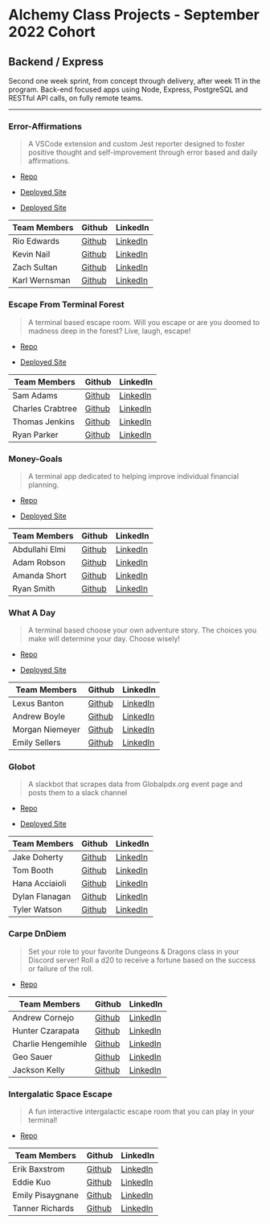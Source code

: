 # Alchemy Class Projects - September 2022 Cohort

## Backend / Express

Second one week sprint, from concept through delivery, after week 11 in the program. Back-end focused apps using Node, Express, PostgreSQL and RESTful API calls, on fully remote teams.

---
### Error-Affirmations

> A VSCode extension and custom Jest reporter designed to foster positive thought and self-improvement through error based and daily affirmations.
>
> > 

- [Repo](https://github.com/VSCode-Empaths)

- [Deployed Site](https://error-affirmations.herokuapp.com/)

- [Deployed Site](https://marketplace.visualstudio.com/items?itemName=VSCodeEmpaths.erroraffirmations&ssr=false#overview)

| Team Members    | Github                                      | LinkedIn                                                           |
| --------------- | ------------------------------------------- | ------------------------------------------------------------------ |
| Rio Edwards      | [Github](https://github.com/rioredwards)     | [LinkedIn](https://www.linkedin.com/in/rio-edwards/)      |
| Kevin Nail    | [Github]()     | [LinkedIn](https://github.com/kevinnail)      |
| Zach Sultan   | [Github](https://github.com/Zacharyjsultan)     | [LinkedIn](https://www.linkedin.com/in/zachary-sultan/)      |
| Karl Wernsman    | [Github](https://github.com/karlwernsman)     | [LinkedIn](https://www.linkedin.com/in/karl-wernsman/)      |


### Escape From Terminal Forest

> A terminal based escape room. Will you escape or are you doomed to madness deep in the forest? Live, laugh, escape!
>
> > 

- [Repo](https://github.com/Terminal-Escape)

- [Deployed Site](https://terminalescaperoom.herokuapp.com/)


| Team Members    | Github                                      | LinkedIn                                                           |
| --------------- | ------------------------------------------- | ------------------------------------------------------------------ |
| Sam Adams      | [Github](https://github.com/soup1e)     | [LinkedIn](https://www.linkedin.com/in/samsadams/)      |
| Charles Crabtree    | [Github](https://github.com/charlescrabtree)     | [LinkedIn](https://www.linkedin.com/in/charles-crabtree/)      |
| Thomas Jenkins   | [Github](https://github.com/Thomas-Jenkins)     | [LinkedIn](https://www.linkedin.com/in/thomas-p-jenkins/)      |
| Ryan Parker   | [Github](https://github.com/ryan-j-parker)     | [LinkedIn](https://www.linkedin.com/in/ryanparkerdev/)      |


### Money-Goals

> A terminal app dedicated to helping improve individual financial planning. 
>
> > 

- [Repo](https://github.com/Money-Goals)

- [Deployed Site](https://money-goals.fly.dev/)


| Team Members    | Github                                      | LinkedIn                                                           |
| --------------- | ------------------------------------------- | ------------------------------------------------------------------ |
| Abdullahi Elmi      | [Github](https://github.com/ElmiAbdullahi)     | [LinkedIn](https://www.linkedin.com/in/abdullahi-elmi14/)      |
| Adam Robson    | [Github](https://github.com/Adam-Robson)     | [LinkedIn](https://www.linkedin.com/in/adamrrobson/)      |
| Amanda Short   | [Github](https://github.com/amanda-short)     | [LinkedIn](https://www.linkedin.com/in/amanda-short24/)      |
| Ryan Smith   | [Github](https://github.com/ryanjeffrey)     | [LinkedIn](https://www.linkedin.com/in/ryan-jeffrey-smith/)      |


### What A Day

> A terminal based choose your own adventure story. The choices you make will determine your day. Choose wisely!
>
> > 

- [Repo](https://github.com/CYOA-2/what-a-day/tree/main)

- [Deployed Site](https://www.npmjs.com/package/what-a-day)


| Team Members    | Github                                      | LinkedIn                                                           |
| --------------- | ------------------------------------------- | ------------------------------------------------------------------ |
| Lexus Banton      | [Github](https://github.com/Lexus-Banton)     | [LinkedIn](https://www.linkedin.com/in/lexcancode/)      |
| Andrew Boyle    | [Github](https://github.com/andrewjamesboyle)     | [LinkedIn](https://www.linkedin.com/in/andrewjamesboyle/)      |
| Morgan Niemeyer   | [Github](https://github.com/morganniemeyer)     | [LinkedIn](https://www.linkedin.com/in/morganniemeyer/)      |
| Emily Sellers   | [Github](https://github.com/emilysellers)     | [LinkedIn](https://www.linkedin.com/in/emilymsellers/)      |

### Globot

> A slackbot that scrapes data from Globalpdx.org event page and posts them to a slack channel
>
> > 

- [Repo](https://github.com/sept22-express-slackigator/slackigator-backend)

- [Deployed Site](https://globotpdx.heroku.app.com)


| Team Members    | Github                                      | LinkedIn                                                           |
| --------------- | ------------------------------------------- | ------------------------------------------------------------------ |
| Jake Doherty                     | [Github](https://github.com/Jake-Doherty) | [LinkedIn](https://www.linkedin.com/in/jacob-doherty1/) |
| Tom Booth                     | [Github](https://github.com/TomABooth) | [LinkedIn](https://www.linkedin.com/in/booth-tom/) |
| Hana Acciaioli                      | [Github](https://github.com/hana-acciaioli) | [LinkedIn](https://www.linkedin.com/in/hana-jones-acciaioli/) |
| Dylan Flanagan                      | [Github](https://github.com/Dylan-Flanagan) | [LinkedIn](https://www.linkedin.com/in/flanagan-dylan/) |
| Tyler Watson                     | [Github](https://github.com/tylerww91) | [LinkedIn](https://www.linkedin.com/in/tylerwatson91/) |


### Carpe DnDiem

> Set your role to your favorite Dungeons & Dragons class in your Discord server!
Roll a d20 to receive a fortune based on the success or failure of the roll.
>
> > 

- [Repo](https://github.com/Czarapata-Hunter/carpe-dnDiem)


| Team Members    | Github                                      | LinkedIn                                                           |
| --------------- | ------------------------------------------- | ------------------------------------------------------------------ |
| Andrew Cornejo | [Github](https://github.com/acorn3x3) | [LinkedIn](https://www.linkedin.com/in/andrew-cornejo/) |
| Hunter Czarapata                      | [Github](https://github.com/Czarapata-Hunter) | [LinkedIn](https://www.linkedin.com/in/hunter-czarapata/) |
| Charlie Hengemihle                | [Github](https://github.com/CharlieHengemihle) | [LinkedIn](https://www.linkedin.com/in/charliehengemihle) |
| Geo Sauer                     | [Github](https://github.com/GeoSauer) | [LinkedIn](https://www.linkedin.com/in/geosauer) |
| Jackson Kelly                      | [Github](https://github.com/Volantstream19) | [LinkedIn](https://www.linkedin.com/in/jackson-kelly-26999a201/) |


### Intergalatic Space Escape

> A fun interactive intergalactic escape room that you can play in your terminal!
>
> > 
- [Repo](https://github.com/emilypisaygnane/terminal-escape-room-0)


| Team Members    | Github                                      | LinkedIn                                                           |
| --------------- | ------------------------------------------- | ------------------------------------------------------------------ |
| Erik Baxstrom      | [Github](https://github.com/erikbaxstrom)     | [LinkedIn](https://www.linkedin.com/in/erik-baxstrom/)      |
| Eddie Kuo         | [Github](https://github.com/Eddie-Kuo)     | [LinkedIn](https://www.linkedin.com/in/eddie-kuo17/)      |
| Emily Pisaygnane   | [Github](https://github.com/emilypisaygnane)     | [LinkedIn](https://www.linkedin.com/in/emily-pisaygnane/)      |
| Tanner Richards   | [Github](https://github.com/TannerRichards990)     | [LinkedIn](https://www.linkedin.com/in/tannerrichards/)      |



